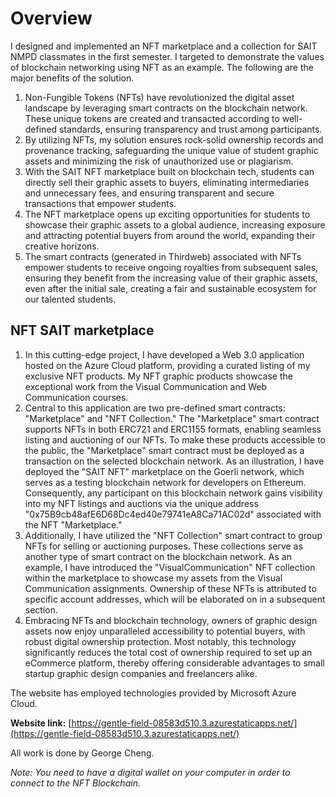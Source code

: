 Overview
========

I designed and implemented an NFT marketplace and a collection for SAIT NMPD classmates in the first semester. I targeted to demonstrate the values of blockchain networking using NFT as an example. The following are the major benefits of the solution.

1.  Non-Fungible Tokens (NFTs) have revolutionized the digital asset landscape by leveraging smart contracts on the blockchain network. These unique tokens are created and transacted according to well-defined standards, ensuring transparency and trust among participants.
2.  By utilizing NFTs, my solution ensures rock-solid ownership records and provenance tracking, safeguarding the unique value of student graphic assets and minimizing the risk of unauthorized use or plagiarism.
3.  With the SAIT NFT marketplace built on blockchain tech, students can directly sell their graphic assets to buyers, eliminating intermediaries and unnecessary fees, and ensuring transparent and secure transactions that empower students.
4.  The NFT marketplace opens up exciting opportunities for students to showcase their graphic assets to a global audience, increasing exposure and attracting potential buyers from around the world, expanding their creative horizons.
5.  The smart contracts (generated in Thirdweb) associated with NFTs empower students to receive ongoing royalties from subsequent sales, ensuring they benefit from the increasing value of their graphic assets, even after the initial sale, creating a fair and sustainable ecosystem for our talented students.

NFT SAIT marketplace
--------------------

1.  In this cutting-edge project, I have developed a Web 3.0 application hosted on the Azure Cloud platform, providing a curated listing of my exclusive NFT products. My NFT graphic products showcase the exceptional work from the Visual Communication and Web Communication courses.
2.  Central to this application are two pre-defined smart contracts: "Marketplace" and "NFT Collection." The "Marketplace" smart contract supports NFTs in both ERC721 and ERC1155 formats, enabling seamless listing and auctioning of our NFTs. To make these products accessible to the public, the "Marketplace" smart contract must be deployed as a transaction on the selected blockchain network. As an illustration, I have deployed the "SAIT NFT" marketplace on the Goerli network, which serves as a testing blockchain network for developers on Ethereum. Consequently, any participant on this blockchain network gains visibility into my NFT listings and auctions via the unique address "0x75B9cb48afE6D68Dc4ed40e79741eA8Ca71AC02d" associated with the NFT "Marketplace."
3.  Additionally, I have utilized the "NFT Collection" smart contract to group NFTs for selling or auctioning purposes. These collections serve as another type of smart contract on the blockchain network. As an example, I have introduced the "VisualCommunication" NFT collection within the marketplace to showcase my assets from the Visual Communication assignments. Ownership of these NFTs is attributed to specific account addresses, which will be elaborated on in a subsequent section.
4.  Embracing NFTs and blockchain technology, owners of graphic design assets now enjoy unparalleled accessibility to potential buyers, with robust digital ownership protection. Most notably, this technology significantly reduces the total cost of ownership required to set up an eCommerce platform, thereby offering considerable advantages to small startup graphic design companies and freelancers alike.

The website has employed technologies provided by Microsoft Azure Cloud.

**Website link:** [https://gentle-field-08583d510.3.azurestaticapps.net/](https://gentle-field-08583d510.3.azurestaticapps.net/)

All work is done by George Cheng.

_Note: You need to have a digital wallet on your computer in order to connect to the NFT Blockchain._